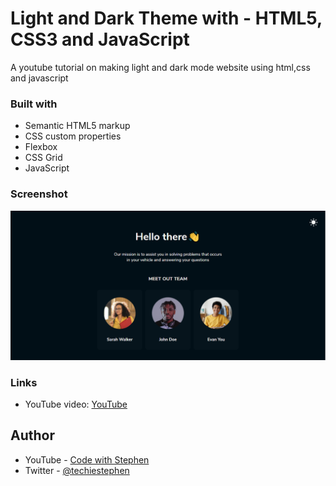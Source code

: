 # Light and Dark Theme with - HTML5, CSS3 and JavaScript

A youtube tutorial on making light and dark mode website using html,css and javascript

### Built with

- Semantic HTML5 markup
- CSS custom properties
- Flexbox
- CSS Grid
- JavaScript

### Screenshot

![](./images/screenshot.png)

### Links

- YouTube video: [YouTube](https://www.frontendmentor.io/solutions/easybank-landing-page-96pVcBHh_)

## Author

- YouTube - [Code with Stephen](https://https://techiestephen.github.io)
- Twitter - [@techiestephen](https://www.twitter.com/techiestephen)